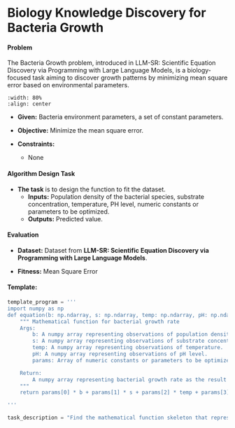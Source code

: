 # **Biology Knowledge Discovery** for **Bacteria Growth**

#### **Problem** 
The Bacteria Growth problem, introduced in LLM-SR: Scientific Equation Discovery via Programming with Large Language Models, is a biology-focused task aiming to discover growth patterns by minimizing mean square error based on environmental parameters.

```{image} ./biology.png
:width: 80%
:align: center
```

+ **Given:** Bacteria environment parameters, a set of constant parameters.

+ **Objective:** Minimize the mean square error.

+ **Constraints:** 
    - None


#### Algorithm Design Task

+ **The task** is to design the function to fit the dataset.
  + **Inputs:** Population density of the bacterial species, substrate concentration, temperature, PH level, numeric constants or parameters to be optimized.
  + **Outputs:** Predicted value.

#### Evaluation

+ **Dataset:** Dataset from **LLM-SR: Scientific Equation Discovery via Programming with Large Language Models**. 

+ **Fitness:** Mean Square Error


#### Template: 

```python
template_program = '''
import numpy as np
def equation(b: np.ndarray, s: np.ndarray, temp: np.ndarray, pH: np.ndarray, params: np.ndarray) -> np.ndarray:
    """ Mathematical function for bacterial growth rate
    Args:
        b: A numpy array representing observations of population density of the bacterial species.
        s: A numpy array representing observations of substrate concentration.
        temp: A numpy array representing observations of temperature.
        pH: A numpy array representing observations of pH level.
        params: Array of numeric constants or parameters to be optimized

    Return:
        A numpy array representing bacterial growth rate as the result of applying the mathematical function to the inputs.
    """
    return params[0] * b + params[1] * s + params[2] * temp + params[3] * pH + params[4]

'''

task_description = "Find the mathematical function skeleton that represents E. Coli bacterial growth rate, given data on population density, substrate concentration, temperature, and pH level."


```


